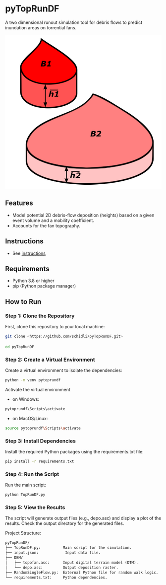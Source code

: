# pyTopRunDF

A two dimensional runout simulation tool for debris flows to predict inundation areas on torrential fans.

[![Watch the video](./docs/geometric%20similarity.png)](./docs/random_walk.mp4)

## Features

-   Model potential 2D debris-flow deposition (heights) based on a given event volume and a mobility coefficient.
-   Accounts for the fan topography.

## Instructions

-   See [instructions](docs/Instructions.md)

## Requirements

-   Python 3.8 or higher
-   pip (Python package manager)

## How to Run

### Step 1: Clone the Repository

First, clone this repository to your local machine:

``` bash
git clone <https://github.com/schidli/pyTopRunDF.git>

cd pyTopRunDF
```

### Step 2: Create a Virtual Environment

Create a virtual environment to isolate the dependencies:

``` bash
python -m venv pytoprundf
```

Activate the virtual environment

-   on Windows:

``` bash
pytoprundf\Scripts\activate
```

-   on MacOS/Linux:

``` bash
source pytoprundf\Scripts\activate
```

### Step 3: Install Dependencies

Install the required Python packages using the requirements.txt file:

``` bash
pip install -r requirements.txt
```

### Step 4: Run the Script

Run the main script:

``` bash
python TopRunDF.py
```

### Step 5: View the Results

The script will generate output files (e.g., depo.asc) and display a plot of the results. Check the output directory for the generated files.

Project Structure:

```         
pyTopRunDF/
├── TopRunDF.py:          Main script for the simulation.
├── input.json:            Input data file.
├── DEM/
│   ├── topofan.asc:      Input digital terrain model (DTM).
│   └── depo.asc:         Output deposition raster.
├── RandomSingleFlow.py:  External Python file for random walk logic.
└── requirements.txt:     Python dependencies.
```
